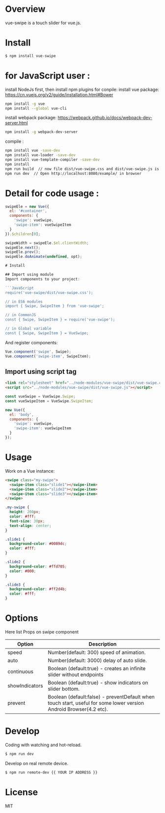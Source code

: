# Overview

vue-swipe is a touch slider for vue.js.

# Install

```bash
$ npm install vue-swipe
```

# for JavaScript user :
install NodeJs first, then install npm plugins for conpile:
 install vue package: https://cn.vuejs.org/v2/guide/installation.html#Bower
```bash
npm install -g vue
npm install --global vue-cli
```
 install webpack package: https://webpack.github.io/docs/webpack-dev-server.html
```bash
npm install -g webpack-dev-server
```
 compile :
```bash
npm install vue -save-dev
npm install vue-loader -save-dev
npm install vue-template-compiler -save-dev
npm install
npm run build  // now file dist/vue-swipe.css and dist/vue-swipe.js is available
npm run dev  // Open http://localhost:8080/example/ in browser
```

# Detail for code usage :
```JavaScript
swipeEle = new Vue({
  el: '#container',
  components: {
    'swipe': vueSwipe,
    'swipe-item': vueSwipeItem
  }
}).$children[0];

swipeWidth = swipeEle.$el.clientWidth;
swipeEle.next();
swipeEle.prev();
swipeEle.doAnimate(undefined, opt);

# Install

## Import using module
Import components to your project:

```JavaScript
require('vue-swipe/dist/vue-swipe.css');

// in ES6 modules
import { Swipe, SwipeItem } from 'vue-swipe';

// in CommonJS
const { Swipe, SwipeItem } = require('vue-swipe');

// in Global variable
const { Swipe, SwipeItem } = VueSwipe;
```

And register components:

```javascript
Vue.component('swipe', Swipe);
Vue.component('swipe-item', SwipeItem);
```

## Import using script tag

``` HTML
<link rel="stylesheet" href="../node-modules/vue-swipe/dist/vue-swipe.css" charset="utf-8">
<script src="../node-modules/vue-swipe/dist/vue-swipe.js"></script>
```

```JavaScript
const vueSwipe = VueSwipe.Swipe;
const vueSwipeItem = VueSwipe.SwipeItem;

new Vue({
  el: 'body',
  components: {
    'swipe': vueSwipe,
    'swipe-item': vueSwipeItem
  }
});
```

# Usage

Work on a Vue instance:

```HTML
<swipe class="my-swipe">
  <swipe-item class="slide1"></swipe-item>
  <swipe-item class="slide2"></swipe-item>
  <swipe-item class="slide3"></swipe-item>
</swipe>
```

```CSS
.my-swipe {
  height: 200px;
  color: #fff;
  font-size: 30px;
  text-align: center;
}

.slide1 {
  background-color: #0089dc;
  color: #fff;
}

.slide2 {
  background-color: #ffd705;
  color: #000;
}

.slide3 {
  background-color: #ff2d4b;
  color: #fff;
}
```

# Options

Here list Props on swipe component

| Option | Description |
| ----- | ----- |
| speed | Number(default: 300) speed of animation. |
| auto | Number(default: 3000) delay of auto slide. |
| continuous | Boolean (default:true) - creates an infinite slider without endpoints |
| showIndicators | Boolean (default:true) - show indicators on slider bottom. |
| prevent | Boolean (default:false) - preventDefault when touch start, useful for some lower version Android Browser(4.2 etc). |

# Develop

Coding with watching and hot-reload.

```bash
$ npm run dev
```

Develop on real remote device.

```bash
$ npm run remote-dev {{ YOUR IP ADDRESS }}
```

# License
MIT
